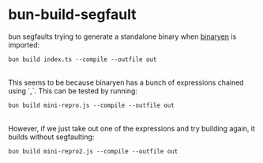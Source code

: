 # bun-build-segfault

bun segfaults trying to generate a standalone binary when [binaryen](https://www.npmjs.com/package/binaryen) is imported:

`bun build index.ts --compile --outfile out`

<br />
This seems to be because binaryen has a bunch of expressions chained using `,`. This can be tested by running:

`bun build mini-repro.js --compile --outfile out`

<br />
However, if we just take out one of the expressions and try building again, it builds without segfaulting:

`bun build mini-repro2.js --compile --outfile out`

